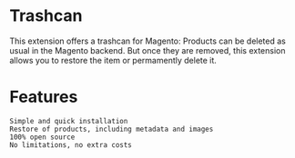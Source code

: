 Trashcan
===========
This extension offers a trashcan for Magento: Products can be deleted as usual in the Magento backend. But once they are removed, 
this extension allows you to restore the item or permamently delete it.

Features
=========
    Simple and quick installation
    Restore of products, including metadata and images
    100% open source
    No limitations, no extra costs

